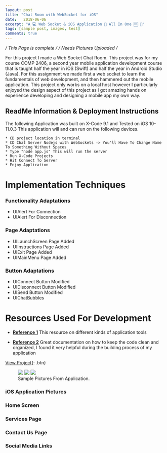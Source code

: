 ```yaml
---
layout: post
title: "Chat Room with WebSocket for iOS"
date:   2018-06-06
excerpt: "A 💻 Web Socket & iOS Application 📱 All In One 🆒 💬"
tags: [sample post, images, test]
comments: true
---
```


*/ This Page is complete /*
*/ Needs Pictures Uploaded /*


For this project I made a Web Socket Chat Room. This project was for my course COMP 2406, a second year mobile application development course that is taught half the year in iOS (Swift) and half the year in Android Studio (Java). For this assignment we made first a web socket to learn the fundamentals of web development, and then hammered out the mobile application. This project only works on a local host however I particularly enjoyed the design aspect of this project as i got amazing hands on experience developing and designing a mobile app my own way.

## ReadMe Information & Deployment Instructions

The following Application was built on X-Code 9.1 and Tested on iOS 10-11.0.3
This application will and can run on the following devices.

	* CD project location in terminal
	* CD Chat Server Nodejs with WebSockets -> You'll Have To Change Name To Something Without Spaces
	* Type "node app.js" This will run the server
	* Run X-Code Projects
	* Hit Connect To Server
	* Enjoy Application

# Implementation Techniques

### Functionality Adaptations

* UIAlert For Connection
* UIAlert For Disconnection

### Page Adaptations
* UILaunchScreen Page Added
* UIInstructions Page Added
* UIExit Page Added
* UIMainMenu Page Added

### Button Adaptations
* UIConnect Button Modified
* UIDisconnect Button Modified
* UISend Button Modified
* UIChatBubbles

# Resources Used For Development

* <a href="https://www.raywenderlich.com/143874/websockets-ios-starscream"><b>Reference 1</b></a> This resource on different kinds of application tools

* <a href="https://github.com/daltoniam/Starscream"><b>Reference 2</b></a> Great documentation on how to keep the code clean and organized, I found it very helpful during the building process of my application

[View Project](https://github.com/ImranJuma/JumaChat){: .btn}

<figure class="third">
	<img src="http://placehold.it/600x300.jpg">
	<img src="http://placehold.it/600x300.jpg">
	<img src="http://placehold.it/600x300.jpg">
	<figcaption>Sample Pictures From Application.</figcaption>
</figure>


### iOS Application Pictures

### Home Screen

### Services Page

### Contact Us Page

### Social Media Links
